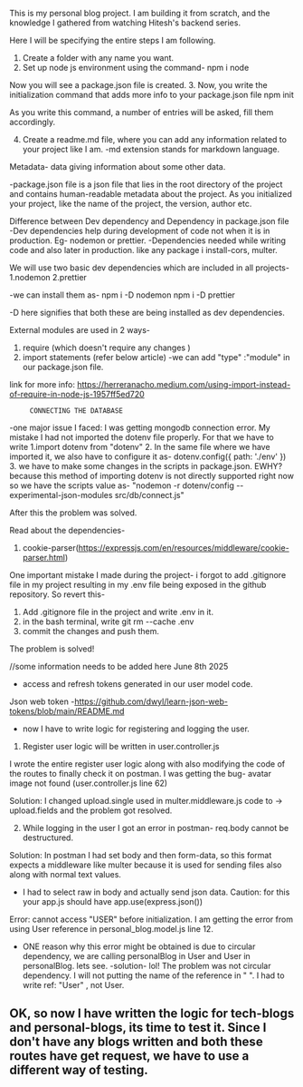 This is my personal blog project. I am building it from scratch, and the knowledge I gathered from watching Hitesh's backend series.

Here I will be specifying the entire steps I am following.

1. Create a folder with any name you want.
2. Set up node js environment using the command-
            npm i node

Now you will see a package.json file is created.
3. Now, you write the initialization command that adds more info to your package.json file
            npm init

As you write this command, a number of entries will be asked, fill them accordingly.

4. Create a readme.md file, where you can add any information related to your project like I am.
   -md extension stands for markdown language.

Metadata- data giving information about some other data.

-package.json file is a json file that lies in the root directory of the project and contains human-readable metadata about the project. 
As you initialized your project, like the name of the project, the version, author etc.

Difference between Dev dependency and Dependency in package.json file
-Dev dependencies help during development of code not when it is in production. Eg- nodemon or prettier.
-Dependencies needed while writing code and also later in production. like any package i install-cors, multer.

We will use two basic dev dependencies which are included in all projects-
         1.nodemon
         2.prettier
      
-we can install them as-
         npm i -D nodemon 
         npm i -D prettier

-D here signifies that both these are being installed as dev dependencies.

External modules are used in 2 ways-
   1. require (which doesn't require any changes )
   2. import statements (refer below article)
   -we can add "type"
:"module" in our package.json file.

link for more info: https://herreranacho.medium.com/using-import-instead-of-require-in-node-js-1957ff5ed720

         CONNECTING THE DATABASE
-one major issue I faced:
I was getting mongodb connection error. My mistake I had not imported the dotenv file properly. For that we have to write
         1.import dotenv from "dotenv"
         2. In the same file where we have imported it, we also have to configure it as-
         dotenv.config({
            path: './env'
         })
         3. we have to make some changes in the scripts in package.json. EWHY? because this method of importing dotenv is not directly supported right now so we have the scripts value as-
"nodemon -r dotenv/config --experimental-json-modules src/db/connect.js"

After this the problem was solved.

Read about the dependencies- 
   1. cookie-parser(https://expressjs.com/en/resources/middleware/cookie-parser.html)

   

One important mistake I made during the project- i forgot to add .gitignore file in my project resulting in my .env file being exposed in the github repository. So revert this-
   1. Add .gitignore file in the project and write 
   .env in it. 
   2. in the bash terminal, write git rm --cache .env
   3. commit the changes and push them.

The problem is solved! 

//some information needs to be added here
June 8th 2025
- access and refresh tokens generated in our user model code.

Json web token -https://github.com/dwyl/learn-json-web-tokens/blob/main/README.md
- now I have to write logic for registering and logging the user.

1. Register user logic will be written in  user.controller.js

I wrote the entire register user logic along with also modifying the code of the routes to finally check it on postman. 
I was getting the bug- avatar image not found (user.controller.js line 62)

Solution: I changed upload.single used in multer.middleware.js code to -> upload.fields and the problem got resolved.

2. While logging in the user I got an error in postman- req.body cannot be destructured.

Solution: In postman I had set body and then form-data, so this format expects a middleware like multer because it is used for sending files also along with normal text values. 
   - I had to select raw in body and actually send json data. Caution: for this your app.js should have app.use(express.json())

Error: cannot access "USER" before initialization.
I am getting the error from using User reference in personal_blog.model.js line 12.
- ONE reason why this error might be obtained is due to circular dependency, we are calling personalBlog in User and User in personalBlog. lets see.
-solution- lol! The problem was not circular dependency. I will not putting the name of the reference in " ". I had to write ref: "User" , not User.

OK, so now I have written the logic for tech-blogs and personal-blogs, its time to test it. Since I don't have any blogs written and both these routes have get request, we have to use a different way of testing.
- 